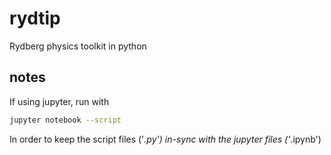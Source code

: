 # rydtip
Rydberg physics toolkit in python

## notes
If using jupyter, run with

```bash
jupyter notebook --script
```

In order to keep the script files ('*.py') in-sync with the jupyter files ('*.ipynb')
